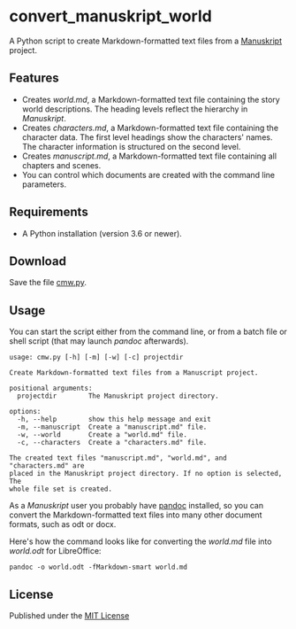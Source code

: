 # convert_manuskript_world

A Python script to create Markdown-formatted text files from a [Manuskript](https://www.theologeek.ch/manuskript/) project.

## Features

- Creates *world.md*, a Markdown-formatted text file containing the story world descriptions. 
  The heading levels reflect the hierarchy in *Manuskript*. 
- Creates *characters.md*, a Markdown-formatted text file containing the character data.
  The first level headings show the characters' names. 
  The character information is structured on the second level.
- Creates *manuscript.md*, a Markdown-formatted text file containing all chapters and scenes.
- You can control which documents are created with the command line parameters. 

## Requirements

- A Python installation (version 3.6 or newer).

## Download

Save the file [cmw.py](https://raw.githubusercontent.com/peter88213/convert_manuskript-world/main/cmw.py).

## Usage

You can start the script either from the command line, or 
from a batch file or shell script (that may launch *pandoc* afterwards). 

```
usage: cmw.py [-h] [-m] [-w] [-c] projectdir

Create Markdown-formatted text files from a Manuscript project.

positional arguments:
  projectdir        The Manuskript project directory.

options:
  -h, --help        show this help message and exit
  -m, --manuscript  Create a "manuscript.md" file.
  -w, --world       Create a "world.md" file.
  -c, --characters  Create a "characters.md" file.

The created text files "manuscript.md", "world.md", and "characters.md" are
placed in the Manuskript project directory. If no option is selected, The
whole file set is created.
```

As a *Manuskript* user you probably have [pandoc](https://pandoc.org/) installed, 
so you can convert the Markdown-formatted text files into many other document formats, 
such as odt or docx. 

Here's how the command looks like for converting the *world.md* file into
*world.odt* for LibreOffice:

`pandoc -o world.odt -fMarkdown-smart world.md`




## License

Published under the [MIT License](https://opensource.org/licenses/mit-license.php)
